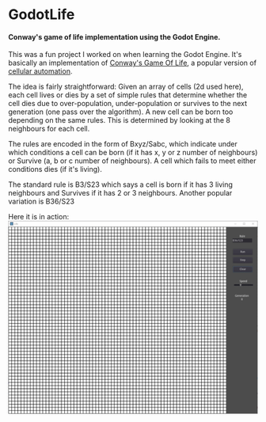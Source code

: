 # GodotLife
#### Conway's game of life implementation using the Godot Engine.

This was a fun project I worked on when learning the Godot Engine. It's basically an implementation of [Conway's Game Of Life](https://en.wikipedia.org/wiki/Conway%27s_Game_of_Life),
a popular version of [cellular automation](https://en.wikipedia.org/wiki/Cellular_automaton).

The idea is fairly straightforward: Given an array of cells (2d used here), each cell lives or dies by a set of simple rules that
determine whether the cell dies due to over-population, under-population or survives to the next generation (one pass over the 
algorithm). A new cell can be born too depending on the same rules. This is determined by looking at the 8 neighbours for each cell.

The rules are encoded in the form of Bxyz/Sabc, which indicate under which conditions a cell can be born (if it has x, y or 
z number of neighbours) or Survive (a, b or c number of neighbours). A cell which fails to meet either conditions dies (if it's 
living). 

The standard rule is B3/S23 which says a cell is born if it has 3 living neighbours and Survives if it has 2 or 3 neighbours. 
Another popular variation is B36/S23


Here it is in action:
 ![Behold, Godot Life](life.gif)
